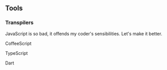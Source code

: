 ## Tools

### Transpilers <!-- .element: class="fragment" -->

JavaScript is so bad, it offends my coder's sensibilities. Let's make it better. <!-- .element: class="fragment" -->

CoffeeScript <!-- .element: class="fragment" -->

TypeScript <!-- .element: class="fragment" -->

Dart <!-- .element: class="fragment" -->

